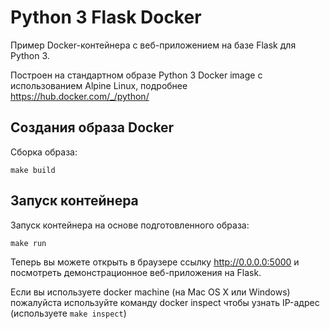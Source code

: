 # Python 3 Flask Docker

Пример Docker-контейнера c веб-приложением на базе Flask для Python 3.   

Построен на стандартном образе Python 3 Docker image с использованием Alpine Linux, подробнее https://hub.docker.com/_/python/

## Создания образа Docker

Сборка образа:

`make build`

## Запуск контейнера

Запуск контейнера на основе подготовленного образа:

`make run`

Теперь вы можете открыть в браузере ссылку http://0.0.0.0:5000 и посмотреть демонстрационное веб-приложения на Flask.

Если вы используете docker machine (на Mac OS X или Windows) пожалуйста используйте команду docker inspect чтобы узнать IP-адрес (используете `make inspect`)
